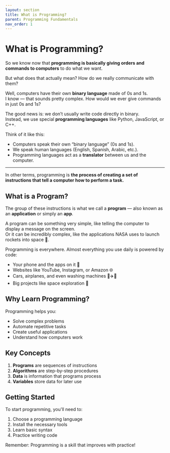 ```yaml
---
layout: section
title: What is Programming?
parent: Programming Fundamentals
nav_order: 1
---
```


# What is Programming?

So we know now that **programming is basically giving orders and commands to computers** to do what we want.  

But what does that actually mean? How do we really communicate with them?  

Well, computers have their own **binary language** made of 0s and 1s.  
I know — that sounds pretty complex. How would we ever give commands in just 0s and 1s?  

The good news is: we don’t usually write code directly in binary.  
Instead, we use special **programming languages** like Python, JavaScript, or C++.  

Think of it like this:  
- Computers speak their own “binary language” (0s and 1s).  
- We speak human languages (English, Spanish, Arabic, etc.).  
- Programming languages act as a **translator** between us and the computer.  

---

In other terms, programming is **the process of creating a set of instructions that tell a computer how to perform a task.** 

## What is a Program?

The group of these instructions is what we call a **program** — also known as an **application** or simply an **app**.  

A program can be something very simple, like telling the computer to display a message on the screen.  
Or it can be incredibly complex, like the applications NASA uses to launch rockets into space 🚀.  

Programming is everywhere. Almost everything you use daily is powered by code:  
- Your phone and the apps on it 📱  
- Websites like YouTube, Instagram, or Amazon 🌐  
- Cars, airplanes, and even washing machines 🚗✈️🧺  
- Big projects like space exploration 🚀  


## Why Learn Programming?

Programming helps you:
- Solve complex problems
- Automate repetitive tasks
- Create useful applications
- Understand how computers work

## Key Concepts

1. **Programs** are sequences of instructions
2. **Algorithms** are step-by-step procedures
3. **Data** is information that programs process
4. **Variables** store data for later use

## Getting Started

To start programming, you'll need to:
1. Choose a programming language
2. Install the necessary tools
3. Learn basic syntax
4. Practice writing code

Remember: Programming is a skill that improves with practice!
